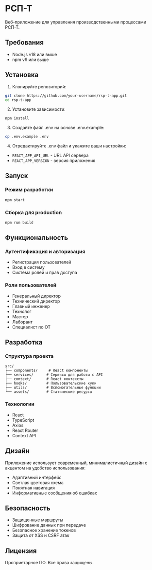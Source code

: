 # РСП-Т

Веб-приложение для управления производственными процессами РСП-Т.

## Требования

- Node.js v18 или выше
- npm v9 или выше

## Установка

1. Клонируйте репозиторий:
```bash
git clone https://github.com/your-username/rsp-t-app.git
cd rsp-t-app
```

2. Установите зависимости:
```bash
npm install
```

3. Создайте файл .env на основе .env.example:
```bash
cp .env.example .env
```

4. Отредактируйте .env файл и укажите ваши настройки:
- `REACT_APP_API_URL` - URL API сервера
- `REACT_APP_VERSION` - версия приложения

## Запуск

### Режим разработки
```bash
npm start
```

### Сборка для production
```bash
npm run build
```

## Функциональность

### Аутентификация и авторизация
- Регистрация пользователей
- Вход в систему
- Система ролей и прав доступа

### Роли пользователей
- Генеральный директор
- Технический директор
- Главный инженер
- Технолог
- Мастер
- Лаборант
- Специалист по ОТ

## Разработка

### Структура проекта
```
src/
├── components/     # React компоненты
├── services/      # Сервисы для работы с API
├── context/       # React контексты
├── hooks/         # Пользовательские хуки
├── utils/         # Вспомогательные функции
└── assets/        # Статические ресурсы
```

### Технологии
- React
- TypeScript
- Axios
- React Router
- Context API

## Дизайн

Приложение использует современный, минималистичный дизайн с акцентом на удобство использования:
- Адаптивный интерфейс
- Светлая цветовая схема
- Понятная навигация
- Информативные сообщения об ошибках

## Безопасность

- Защищенные маршруты
- Шифрование данных при передаче
- Безопасное хранение токенов
- Защита от XSS и CSRF атак

## Лицензия

Проприетарное ПО. Все права защищены.
